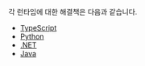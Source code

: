 각 런타임에 대한 해결책은 다음과 같습니다.

- [TypeScript](./typescript/README.md)
- [Python](./python/README.md)
- [.NET](./dotnet/README.md)
- [Java](./java/README.md)
